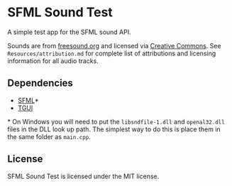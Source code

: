 # SFML Sound Test

A simple test app for the SFML sound API.

Sounds are from [freesound.org](http://freesound.org) and licensed via [Creative Commons](http://creativecommons.org/). See `Resources/attribution.md` for complete list of attributions and licensing information for all audio tracks.

## Dependencies

- [SFML](http://sfml-dev.org)\*
- [TGUI](http://tgui.eu/)

\* On Windows you will need to put the `libsndfile-1.dll` and `openal32.dll` files in the DLL look up path. The simplest way to do this is place them in the same folder as `main.cpp`.

## License

SFML Sound Test is licensed under the MIT license.